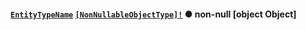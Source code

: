 #### [`EntityTypeName`](#) <Bullet /> [`[NonNullableObjectType]!`](docs/graphql/objects/non-nullable-object-type) ● <span class="badge badge--secondary">non-null</span> <span class="badge badge--secondary">[object Object]</span>
> 
> 